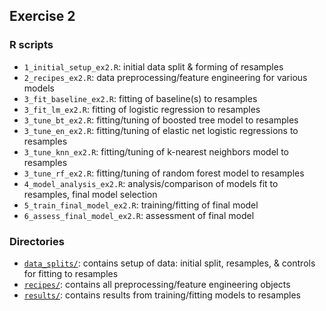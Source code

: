 ## Exercise 2

### R scripts

- `1_initial_setup_ex2.R`: initial data split & forming of resamples
- `2_recipes_ex2.R`: data preprocessing/feature engineering for various models
- `3_fit_baseline_ex2.R`: fitting of baseline(s) to resamples 
- `3_fit_lm_ex2.R`: fitting of logistic regression to resamples
- `3_tune_bt_ex2.R`: fitting/tuning of boosted tree model to resamples 
- `3_tune_en_ex2.R`: fitting/tuning of elastic net logistic regressions to resamples 
- `3_tune_knn_ex2.R`: fitting/tuning of k-nearest neighbors model to resamples 
- `3_tune_rf_ex2.R`: fitting/tuning of random forest model to resamples 
- `4_model_analysis_ex2.R`: analysis/comparison of models fit to resamples, final model selection
- `5_train_final_model_ex2.R`: training/fitting of final model
- `6_assess_final_model_ex2.R`: assessment of final model

### Directories

- [`data_splits/`](data_splits/): contains setup of data: initial split, resamples, & controls for fitting to resamples 
- [`recipes/`](recipes/): contains all preprocessing/feature engineering objects
- [`results/`](results/): contains results from training/fitting models to resamples